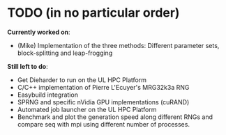 # TODO (in no particular order)

**Currently worked on**:
- (Mike) Implementation of the three methods: Different parameter sets, block-splitting and leap-frogging

**Still left to do**:
- Get Dieharder to run on the UL HPC Platform
- C/C++ implementation of Pierre L'Ecuyer's MRG32k3a RNG
- Easybuild integration
- SPRNG and specific nVidia GPU implementations (cuRAND)
- Automated job launcher on the UL HPC Platform
- Benchmark and plot the generation speed along different RNGs and compare seq with mpi using different number of processes.
